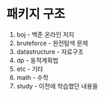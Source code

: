 # 패키지 구조
1. boj - 백준 온라인 저지
  1. bruteforce - 완전탐색 문제
  2. datastructure - 자료구조
  3. dp - 동적계획법
  4. etc - 기타
  5. math - 수학
2. study - 이전에 학습했던 내용들
